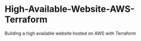 # High-Available-Website-AWS-Terraform
Building a high available website hosted on AWS with Terraform
